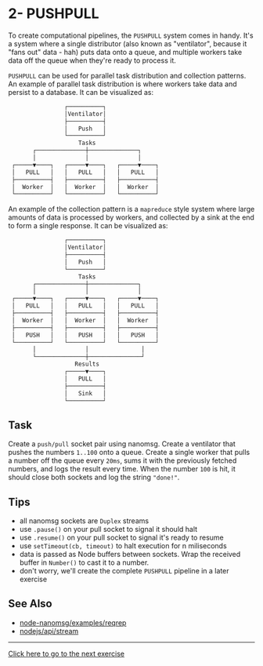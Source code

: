 # 2- PUSHPULL

To create computational pipelines, the `PUSHPULL` system comes in handy. It's a
system where a single distributor (also known as "ventilator", because it
"fans out" data - hah) puts data onto a queue, and multiple workers take data
off the queue when they're ready to process it.

`PUSHPULL` can be used for parallel task distribution and collection patterns.
An example of parallel task distribution is where workers take data and persist
to a database. It can be visualized as:
```txt
                ┌──────────┐
                │Ventilator│
                ├──────────┤
                │   Push   │
                └──────────┘
                    Tasks
       ┌──────────────┼──────────────┐
       │              │              │
 ┌─────▼────┐   ┌─────▼────┐   ┌─────▼────┐
 │   PULL   │   │   PULL   │   │   PULL   │
 ├──────────┤   ├──────────┤   ├──────────┤
 │  Worker  │   │  Worker  │   │  Worker  │
 └──────────┘   └──────────┘   └──────────┘
```

An example of the collection pattern is a `mapreduce` style
system where large amounts of data is processed by workers, and collected by a
sink at the end to form a single response. It can be visualized as:
```txt
                ┌──────────┐
                │Ventilator│
                ├──────────┤
                │   Push   │
                └──────────┘
                    Tasks
       ┌──────────────┼──────────────┐
       │              │              │
 ┌─────▼────┐   ┌─────▼────┐   ┌─────▼────┐
 │   PULL   │   │   PULL   │   │   PULL   │
 ├──────────┤   ├──────────┤   ├──────────┤
 │  Worker  │   │  Worker  │   │  Worker  │
 ├──────────┤   ├──────────┤   ├──────────┤
 │   PUSH   │   │   PUSH   │   │   PUSH   │
 └──────────┘   └──────────┘   └──────────┘
       │              │               │
       └──────────────┼───────────────┘
                   Results
                ┌─────▼────┐
                │   PULL   │
                ├──────────┤
                │   Sink   │
                └──────────┘
```

## Task
Create a `push/pull` socket pair using nanomsg. Create a ventilator that pushes
the numbers `1..100` onto a queue. Create a single worker that pulls a number
off the queue every `20ms`, sums it with the previously fetched numbers, and
logs the result every time. When the number `100` is hit, it should close both
sockets and log the string `"done!"`.

## Tips
- all nanomsg sockets are `Duplex` streams
- use `.pause()` on your pull socket to signal it should halt
- use `.resume()` on your pull socket to signal it's ready to resume
- use `setTimeout(cb, timeout)` to halt execution for n miliseconds
- data is passed as Node buffers between sockets. Wrap the received buffer in
  `Number()` to cast it to a number.
- don't worry, we'll create the complete `PUSHPULL` pipeline in a later
  exercise

## See Also
- [node-nanomsg/examples/reqrep](https://github.com/nickdesaulniers/node-nanomsg/blob/master/examples/reqrep.js)
- [nodejs/api/stream](https://nodejs.org/api/stream.html)

---
[Click here to go to the next exercise](03.html)
